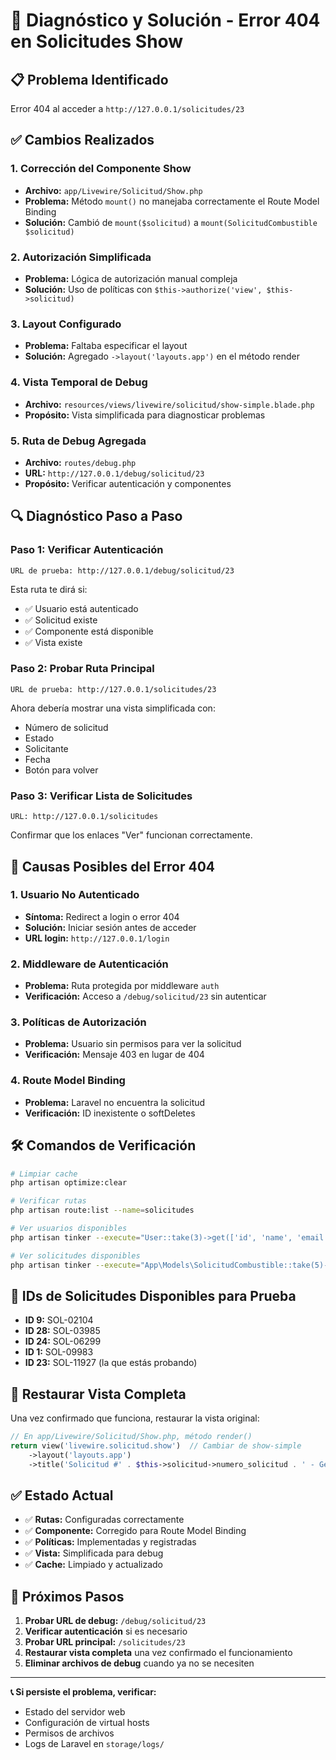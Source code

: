 # 🔧 Diagnóstico y Solución - Error 404 en Solicitudes Show

## 📋 Problema Identificado
Error 404 al acceder a `http://127.0.0.1/solicitudes/23`

## ✅ Cambios Realizados

### 1. **Corrección del Componente Show**
- **Archivo:** `app/Livewire/Solicitud/Show.php`
- **Problema:** Método `mount()` no manejaba correctamente el Route Model Binding
- **Solución:** Cambió de `mount($solicitud)` a `mount(SolicitudCombustible $solicitud)`

### 2. **Autorización Simplificada**
- **Problema:** Lógica de autorización manual compleja
- **Solución:** Uso de políticas con `$this->authorize('view', $this->solicitud)`

### 3. **Layout Configurado**
- **Problema:** Faltaba especificar el layout
- **Solución:** Agregado `->layout('layouts.app')` en el método render

### 4. **Vista Temporal de Debug**
- **Archivo:** `resources/views/livewire/solicitud/show-simple.blade.php`
- **Propósito:** Vista simplificada para diagnosticar problemas

### 5. **Ruta de Debug Agregada**
- **Archivo:** `routes/debug.php`
- **URL:** `http://127.0.0.1/debug/solicitud/23`
- **Propósito:** Verificar autenticación y componentes

## 🔍 Diagnóstico Paso a Paso

### **Paso 1: Verificar Autenticación**
```
URL de prueba: http://127.0.0.1/debug/solicitud/23
```
Esta ruta te dirá si:
- ✅ Usuario está autenticado
- ✅ Solicitud existe
- ✅ Componente está disponible
- ✅ Vista existe

### **Paso 2: Probar Ruta Principal**
```
URL de prueba: http://127.0.0.1/solicitudes/23
```
Ahora debería mostrar una vista simplificada con:
- Número de solicitud
- Estado
- Solicitante
- Fecha
- Botón para volver

### **Paso 3: Verificar Lista de Solicitudes**
```
URL: http://127.0.0.1/solicitudes
```
Confirmar que los enlaces "Ver" funcionan correctamente.

## 🚨 Causas Posibles del Error 404

### **1. Usuario No Autenticado**
- **Síntoma:** Redirect a login o error 404
- **Solución:** Iniciar sesión antes de acceder
- **URL login:** `http://127.0.0.1/login`

### **2. Middleware de Autenticación**
- **Problema:** Ruta protegida por middleware `auth`
- **Verificación:** Acceso a `/debug/solicitud/23` sin autenticar

### **3. Políticas de Autorización**
- **Problema:** Usuario sin permisos para ver la solicitud
- **Verificación:** Mensaje 403 en lugar de 404

### **4. Route Model Binding**
- **Problema:** Laravel no encuentra la solicitud
- **Verificación:** ID inexistente o softDeletes

## 🛠️ Comandos de Verificación

```bash
# Limpiar cache
php artisan optimize:clear

# Verificar rutas
php artisan route:list --name=solicitudes

# Ver usuarios disponibles
php artisan tinker --execute="User::take(3)->get(['id', 'name', 'email'])"

# Ver solicitudes disponibles  
php artisan tinker --execute="App\Models\SolicitudCombustible::take(5)->get(['id', 'numero_solicitud', 'estado_solicitud'])"
```

## 📝 IDs de Solicitudes Disponibles para Prueba

- **ID 9:** SOL-02104
- **ID 28:** SOL-03985  
- **ID 24:** SOL-06299
- **ID 1:** SOL-09983
- **ID 23:** SOL-11927 (la que estás probando)

## 🔄 Restaurar Vista Completa

Una vez confirmado que funciona, restaurar la vista original:

```php
// En app/Livewire/Solicitud/Show.php, método render()
return view('livewire.solicitud.show')  // Cambiar de show-simple
    ->layout('layouts.app')
    ->title('Solicitud #' . $this->solicitud->numero_solicitud . ' - Gestión de Combustible');
```

## ✅ Estado Actual

- ✅ **Rutas:** Configuradas correctamente
- ✅ **Componente:** Corregido para Route Model Binding
- ✅ **Políticas:** Implementadas y registradas
- ✅ **Vista:** Simplificada para debug
- ✅ **Cache:** Limpiado y actualizado

## 🎯 Próximos Pasos

1. **Probar URL de debug:** `/debug/solicitud/23`
2. **Verificar autenticación** si es necesario
3. **Probar URL principal:** `/solicitudes/23`
4. **Restaurar vista completa** una vez confirmado el funcionamiento
5. **Eliminar archivos de debug** cuando ya no se necesiten

---

**📞 Si persiste el problema, verificar:**
- Estado del servidor web
- Configuración de virtual hosts
- Permisos de archivos
- Logs de Laravel en `storage/logs/`